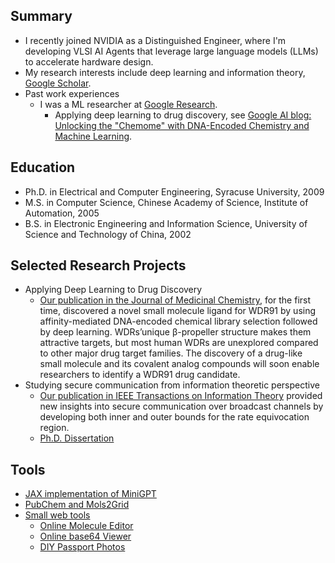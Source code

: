 ## Summary
*  I recently joined NVIDIA as a Distinguished Engineer, where I'm developing VLSI AI Agents that leverage large language models (LLMs) to accelerate hardware design.
*  My research interests include deep learning and information theory, [Google Scholar](https://scholar.google.com/citations?hl=en&user=kGx-ZZ8AAAAJ&view_op=list_works&sortby=pubdate).
* Past work experiences
  - I was a ML researcher at [Google Research](https://research.google/people/107672/).
    - Applying deep learning to drug discovery, see [Google AI blog: Unlocking the "Chemome" with DNA-Encoded Chemistry and Machine Learning](https://ai.googleblog.com/2020/06/unlocking-chemome-with-dna-encoded.html).

## Education
- Ph.D. in Electrical and Computer Engineering, Syracuse University, 2009
- M.S. in Computer Science, Chinese Academy of Science, Institute of Automation, 2005
- B.S. in Electronic Engineering and Information Science, University of Science and Technology of China, 2002

## Selected Research Projects
- Applying Deep Learning to Drug Discovery
  - [Our publication in the Journal of Medicinal Chemistry](https://pubs.acs.org/doi/abs/10.1021/acs.jmedchem.3c01471), for the first time, discovered a novel small molecule ligand for WDR91 by using affinity-mediated DNA-encoded chemical library selection followed by deep learning. WDRs’unique β-propeller structure makes them attractive targets, but most human WDRs are unexplored compared to other major drug target families. The discovery of a drug-like small molecule and its covalent analog compounds will soon enable researchers to identify a WDR91 drug candidate.
- Studying secure communication from information theoretic perspective
  - [Our publication in IEEE Transactions on Information Theory](https://ieeexplore.ieee.org/abstract/document/5238755) provided new insights into secure communication over broadcast channels by developing both inner and outer bounds for the rate equivocation region.
  - [Ph.D. Dissertation](https://github.com/imxj/imxj.github.io/blob/master/Jin%20Xu's%20dissertation.pdf)


## Tools
* [JAX implementation of MiniGPT](https://github.com/imxj/imxj.github.io/blob/master/colabs/llms/jax_gpt_dev_gpt.ipynb)
* [PubChem and Mols2Grid](https://github.com/imxj/imxj.github.io/tree/master/colabs/small_molecules)
* [Small web tools](https://imxj.github.io/apps/)
  * [Online Molecule Editor](https://imxj.github.io/apps/online-molecule-editor/)
  * [Online base64 Viewer](https://imxj.github.io/apps/base64-viewer/)
  * [DIY Passport Photos](https://imxj.github.io/passport_photo)
  

